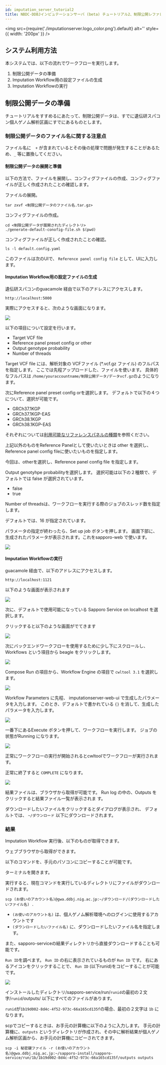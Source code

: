 ```yaml
---
id: imputation_server_tutorial2
title: NBDC-DDBJインピュテーションサーバ (beta) チュートリアル2、制限公開レファレンスパネルを使う場合
---
```


<img
  src={require('./imputationserver.logo_color.png').default}
  alt=''
  style={{ width: '200px' }}
/>

## システム利用方法

本システムでは、以下の流れでワークフローを実行します。

1. 制限公開データの準備
1. Imputation Workflow用の設定ファイルの生成
1. Imputation Workflowの実行


## 制限公開データの準備

チュートリアルをすすめるにあたって、制限公開データは、すでに遺伝研スパコン個人ゲノム解析区画にすでにあるものとします。

### 制限公開データのファイル名に関する注意点

ファイル名に　`+` が含まれているとその後の処理で問題が発生することがあるため、`_` 等に置換してください。

#### 制限公開データの展開と準備

以下の方法で、ファイルを展開し、コンフィグファイルの作成、コンフィグファイルが正しく作成されたことの確認します。

ファイルの展開。

```
tar zxvf <制限公開データのファイル名.tar.gz>
```

コンフィグファイルの作成。

```
cd <制限公開データが展開されたディレクトリ>
./generate-default-conofig-file.sh $(pwd)
```

コンフィグファイルが正しく作成されたことの確認。

```
ls -l default.config.yaml
```

このファイルは次のUIで、 `Reference panel config file` として、UIに入力します。

#### Imputation Workflow用の設定ファイルの生成

遺伝研スパコンのguacamole 経由で以下のアドレスにアクセスします。

```text
http://localhost:5000
```

実際にアクセスすると、次のような画面になります。


![](./imputationserver.tutorial2.Fig1.png)

以下の項目について設定を行います。

- Target VCF file
- Reference panel preset config or other
- Output genotype probability
- Number of threads

Target VCF file には、解析対象の VCFファイル (\*.vcf.gz ファイル) のフルパスを指定します。
ここでは先程アップロードした、ファイルを使います。
具体的なフルパスは `/home/youraccountname/制限公開データ/データvcf.gz`のようになります。

次にReference panel preset config orを選択します。
デフォルトで以下の４つについて、選択が可能です。

- GRCh37.1KGP
- GRCh37.1KGP-EAS
- GRCh38.1KGP
- GRCh38.1KGP-EAS

それぞれについては[利用可能なリファレンスパネルの種類](https://sc.ddbj.nig.ac.jp/advanced_guides/imputation_server/#%E5%88%A9%E7%94%A8%E5%8F%AF%E8%83%BD%E3%81%AA%E3%83%AA%E3%83%95%E3%82%A1%E3%83%AC%E3%83%B3%E3%82%B9%E3%83%91%E3%83%8D%E3%83%AB%E3%81%AE%E7%A8%AE%E9%A1%9E)を参照ください。

上記以外のものをReference Panelとして使いたいときは
other を選択し、Reference panel config fileに使いたいものを指定します。

今回は、otherを選択し、Reference panel config file を指定します。

Output genotyhpe probabilityを選択します。
選択可能は以下の２種類で、デフォルトでは false が選択されています。

- false
- true

Number of threadsは、ワークフローを実行する際のジョブのスレッド数を指定します。

デフォルトでは、16 が指定されています。

パラメータの指定が終わったら、Set up job ボタンを押します。
画面下部に、生成されたパラメータが表示されます。これをsapporo-web で使います。

![](./imputationserver.tutorial2.Fig2.png)

#### Imputation Workflowの実行

guacamole 経由で、以下のアドレスにアクセスします。

```text
http://localhost:1121
```

以下のような画面が表示されます



![](./imputationserver.tutorial2.Fig3.png)

次に、デフォルトで使用可能になっている Sapporo Service on localhost を選択します。

クリックすると以下のような画面がでてきます

![](./imputationserver.tutorial2.Fig4.png)

次にバックエンドワークフローを使用するために少し下にスクロールし、
Workflows という項目から beagle をクリックします。

![](./imputationserver.tutorial.Fig6-2.png)

Compose Run の項目から、Workflow Engine の項目で `cwltool 3.1` を選択します。

![](./imputationserver.tutorial2.Fig6.png)

Workflow Parameters に先程、 imputationserver-web-ui で生成したパラメータを入力します。
このとき、デフォルトで書かれている `{}` を消して、生成したパラメータを入力します。

![](./imputationserver.tutorial2.Fig7-2.png)

一番下にあるExecute ボタンを押して、ワークフローを実行します。
ジョブの状態がRunning になります。

![](./imputationserver.tutorial2.Fig8-2.png)

正常にワークフローの実行が開始されるとcwltoolでワークフローが実行されます。

正常に終了すると `COMPLETE` になります。

![](./imputationserver.tutorial2.Fig9-2.png)

結果ファイルは、ブラウザから取得が可能です。
Run log の中の、Outputs をクリックすると結果ファイル一覧が表示されま
す。

ダウンロードしたいファイルをクリックするとダイアログが表示され、
デフォルトでは、 `~/ダウンロード` 以下にダウンロードされます。

### 結果

Imputation Workflow 実行後、以下のものが取得できます。

ウェブブラウザから取得ができます。

以下のコマンドを、手元のパソコンにコピーすることが可能です。

ターミナルを開きます。

実行すると、現在コマンドを実行しているディレクトリにファイルがダウンロードされます。

```console
scp (お使いのアカウント名)@gwa.ddbj.nig.ac.jp:~/ダウンロード/(ダウンロードしたいファイル名) .
```

- `(お使いのアカウント名)` は、個人ゲノム解析環境へのログインに使用するアカウントです
- `(ダウンロードしたいファイル名)` に、ダウンロードしたいファイル名を指定します。

また、sapporo-serviceの結果ディレクトリから直接ダウンロードすることも可能です。

`Run ID`を調べます。
`Run ID` の右に表示されているものが `Run ID` です。
右にあるアイコンをクリックすることで、 `Run ID` (以下runid)をコピーすることが可能です。

![](./imputationserver.tutorial2.Fig10.png)

インストールしたディレクトリ/sapporo-service/run/`runid`の最初の２文字/`runid`/outputs/ 以下にすべてのファイルがあります。

`runid`が`1b19d002-8d4c-4f52-973c-66a165cd135f`の場合、最初の２文字は `1b` になります。

scpでコピーするときは、お手元の計算機に以下のように入力します。
手元の計算機に、`outputs` というディレクトリが作成され、その中に解析結果が個人ゲノム解析区画から、お手元の計算機にコピーされてきます。

```
scp -i 秘密鍵ファイル -r (お使いのアカウント名)@gwa.ddbj.nig.ac.jp:~/sapporo-install/sapporo-service/run/1b/1b19d002-8d4c-4f52-973c-66a165cd135f/outputs outputs
```

